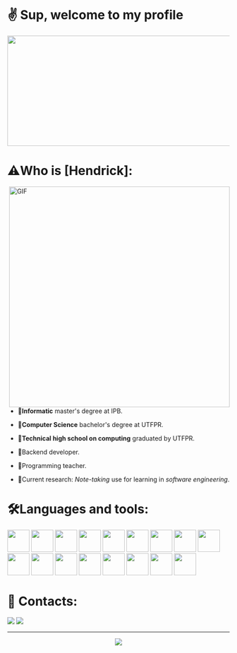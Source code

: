 # ✌️ Sup, welcome to my profile 

<div align="center">
<img height="250" width="1000" src="https://media.giphy.com/media/v1.Y2lkPTc5MGI3NjExMzQzMmZhMTkwOWNkZDMwMzU3OGMwODRiNzU4YWYxMjY0OGExNjQ0ZCZjdD1n/32BfxjvF1K6mPnHnuh/giphy.gif">
</div>

# ⚠️Who is [Hendrick]:

<img width="500" alt="GIF" align="right" src="https://media.giphy.com/media/9IQYNSvV0kISY/giphy.gif">


 - 🌸**Informatic** master's degree at IPB.
 - 🌸**Computer Science** bachelor's degree at UTFPR.
 - 🌸**Technical high school on computing** graduated by UTFPR.
 - 🌸Backend developer.
 - 🌸Programming teacher.

 - 🌸Current research: _Note-taking_ use for learning in _software engineering_.



 # 🛠Languages and tools:
 <div>
  <img height="50" width="50" src="https://cdn.jsdelivr.net/gh/devicons/devicon/icons/html5/html5-original.svg" />
 <img height="50" width="50" src="https://cdn.jsdelivr.net/gh/devicons/devicon/icons/css3/css3-original.svg" />
 <img height="50" width="50" src="https://cdn.jsdelivr.net/gh/devicons/devicon/icons/typescript/typescript-original.svg" />
 <img height="50" width="50" src="https://cdn.jsdelivr.net/gh/devicons/devicon/icons/javascript/javascript-original.svg" />
 <img height="50" width="50" src="https://cdn.jsdelivr.net/gh/devicons/devicon/icons/java/java-original.svg" />
 <img height="50" width="50" src="https://cdn.jsdelivr.net/gh/devicons/devicon/icons/python/python-original.svg" />
 <img height="50" width="50" src="https://cdn.jsdelivr.net/gh/devicons/devicon/icons/c/c-original.svg" />
 <img height="50" width="50" src="https://cdn.jsdelivr.net/gh/devicons/devicon/icons/cplusplus/cplusplus-original.svg" />
 <img height="50" width="50" src="https://cdn.jsdelivr.net/gh/devicons/devicon/icons/react/react-original.svg" />
 <img height="50" width="50" src="https://cdn.jsdelivr.net/gh/devicons/devicon/icons/nodejs/nodejs-original.svg" />
 <img height="50" width="50" src="https://cdn.jsdelivr.net/gh/devicons/devicon/icons/jest/jest-plain.svg"/>
 <img height="50" width="50" src="https://cdn.jsdelivr.net/gh/devicons/devicon/icons/django/django-plain.svg"/>
 <img height="50" width="50" src="https://cdn.jsdelivr.net/gh/devicons/devicon/icons/godot/godot-original.svg" />
 <img height="50" width="50" src="https://cdn.jsdelivr.net/gh/devicons/devicon/icons/figma/figma-original.svg" />
 <img height="50" width="50" src="https://cdn.jsdelivr.net/gh/devicons/devicon/icons/git/git-original.svg" />
 <img height="50" width="50" src="https://cdn.jsdelivr.net/gh/devicons/devicon/icons/vscode/vscode-original.svg" />
 <img height="50" width="50" src="https://cdn.jsdelivr.net/gh/devicons/devicon/icons/arduino/arduino-original.svg" />
 </div>    
 
 # 📱 Contacts:
 <div>
  <a href="https://instagram.com/hendrick.fs" target="_blank"><img src="https://img.shields.io/badge/-Instagram-%23E4405F?style=for-the-badge&logo=instagram&logoColor=white" target="_blank"></a>
  <a href = "mailto:hendrickfel@gmail.com"><img src="https://img.shields.io/badge/-Gmail-%23333?style=for-the-badge&logo=gmail&logoColor=white" target="_blank"></a>
</div>

---
<div align="center">
<img src="https://media.giphy.com/media/v1.Y2lkPTc5MGI3NjExY2QxMjIzOTQzYzZhOWY5M2FjZmU5NTQzMWYyNDQ5Y2U1YmE4NjhmNiZjdD1n/urBRLM0j0FqSH6M8yX/giphy.gif">
</div>

